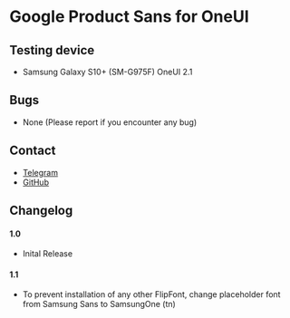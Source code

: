 # Google Product Sans for OneUI
## Testing device

- Samsung Galaxy S10+ (SM-G975F) OneUI 2.1

## Bugs

- None (Please report if you encounter any bug)

## Contact

- <a href="https://t.me/alperen_ozturk">Telegram</a>
- <a href="https://github.com/Alperen-Ozturk/googleproductsans-oneui/">GitHub</a>

## Changelog

#### 1.0

- Inital Release

#### 1.1

- To prevent installation of any other FlipFont, change placeholder font from Samsung Sans to SamsungOne (tn)
